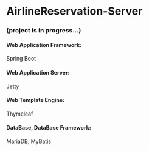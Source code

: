 # AirlineReservation-Server  
### (project is in progress...)  

#### Web Application Framework:  
Spring Boot  

#### Web Application Server:  
Jetty

#### Web Template Engine:  
Thymeleaf  

#### DataBase, DataBase Framework:  
MariaDB, MyBatis

